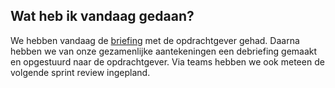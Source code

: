## Wat heb ik vandaag gedaan?
We hebben vandaag de [briefing](https://github.com/fdnd-agency/snappthis/wiki/Debriefing-22-September-2025) met de opdrachtgever gehad. Daarna hebben we van onze gezamenlijke aantekeningen een debriefing gemaakt en opgestuurd naar de opdrachtgever. Via teams hebben we ook meteen de volgende sprint review ingepland. 